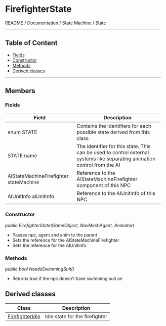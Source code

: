 # FirefighterState

[README](../../../../../README.md) / [Documentation](../../../../Documentation.md) / [State Machine](../../../StateMachine.md) / [State](../../State.md)

---

## Table of Content

- [Fields](#fields)
- [Constructor](#constructor)
- [Methods](#methods)
- [Derived classes](#derived-classes)

---


## Members

### Fields

| Field | Description |
| --- | --- |
| enum STATE | Contains the identifiers for each possible state derived from this class |
| STATE name | The identifier for this state. This can be used to control external systems like separating animation control from the AI |
| AIStateMachineFirefighter stateMachine | Reference to the AIStateMachineFirefighter component of this NPC |
| AIUnitInfo aiUnitInfo | Reference to the AIUnitInfo of this NPC |

### Constructor

_public FirefighterState(GameObject, NavMeshAgent, Animator)_
- Passes npc, agent and anim to the parent
- Sets the reference for the AIStateMachineFirefighter
- Sets the reference for the AIUnitInfo

### Methods

_public bool NeedsSwimmingSuit()_
- Returns true if the npc doesn't have swimming suit on

## Derived classes

| Class | Description |
| --- | --- |
| [FirefighterIdle](Humans/FirefighterStates/FirefighterIdle.md) | Idle state for the firefighter |